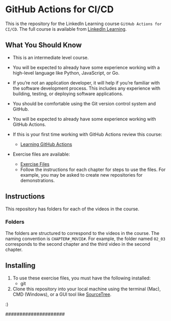 # GitHub Actions for CI/CD
This is the repository for the LinkedIn Learning course `GitHub Actions for CI/CD`. The full course is available from [LinkedIn Learning][lil-course-url].

## What You Should Know
- This is an intermediate level course.  

- You will be expected to already have some experience working with a high-level language like Python, JavaScript, or Go.

- If you’re not an application developer, it will help if you’re familiar with the software development process.  This includes any experience with building, testing, or deploying software applications.

- You should be comfortable using the Git version control system and GitHub.  

- You will be expected to already have some experience working with GitHub Actions.

- If this is your first time working with GitHub Actions review this course:
	- [Learning GitHub Actions](https://www.linkedin.com/learning/learning-github-actions-2/)

- Exercise files are available:
	- [Exercise Files](https://github.com/LinkedInLearning/github-actions-for-ci-cd-4375061)
 	- Follow the instructions for each chapter for steps to use the files.  For example, you may be asked to create new repositories for demonstrations. 

## Instructions
This repository has folders for each of the videos in the course.

### Folders
The folders are structured to correspond to the videos in the course. The naming convention is `CHAPTER#_MOVIE#`. For example, the folder named `02_03` corresponds to the second chapter and the third video in the second chapter.

## Installing
1. To use these exercise files, you must have the following installed:
	- git
1. Clone this repository into your local machine using the terminal (Mac), CMD (Windows), or a GUI tool like [SourceTree](https://www.sourcetreeapp.com/).

[0]: # (Replace these placeholder URLs with actual course URLs)

[lil-course-url]: https://www.linkedin.com/learning/
[lil-thumbnail-url]: http://
:)


#####################